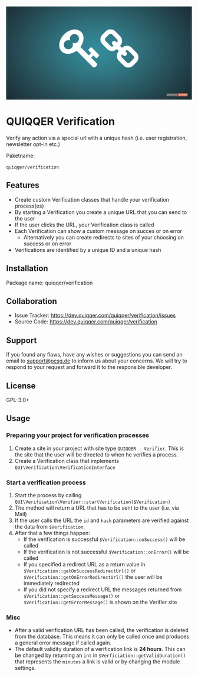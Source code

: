 ![QUIQQER Verification](bin/images/Readme.jpg)

QUIQQER Verification
========

Verify any action via a special url with a unique hash (i.e. user registration, newsletter opt-in etc.)

Paketname:

    quiqqer/verification


Features
--------

* Create custom Verification classes that handle your verification process(es)
* By starting a Verification you create a unique URL that you can send to the user
* If the user clicks the URL, your Verification class is called
* Each Verification can show a custom message on succes or on error
  * Alternatively you can create redirects to sites of your choosing on success or on error
* Verifications are identified by a unique ID and a unique hash 

Installation
------------

Package name: quiqqer/verification


Collaboration
----------

- Issue Tracker: https://dev.quiqqer.com/quiqqer/verification/issues
- Source Code: https://dev.quiqqer.com/quiqqer/verification


Support
-------

If you found any flaws, have any wishes or suggestions you can send an email to support@pcsg.de to inform us about your concerns. 
We will try to respond to your request and forward it to the responsible developer.


License
-------

GPL-3.0+

Usage
--------

### Preparing your project for verification processes
1. Create a site in your project with site type `QUIQQER - Verifier`. This is the site that the user will be directed to when he verifies a process.
2. Create a Verification class that implements `QUI\Verification\VerificationInterface`

### Start a verification process
1. Start the process by calling `QUI\Verification\Verifier::startVerification($Verification)`
2. The method will return a URL that has to be sent to the user (i.e. via Mail)
3. If the user calls the URL the `id` and `hash` parameters are verified against the data from `$Verification`.
4. After that a few things happen:
    * If the verification is successful `$Verification::onSuccess()` will be called
    * If the verification is not successful `$Verification::onError()` will be called
    * If you specified a redirect URL as a return value in `$Verification::getOnSuccessRedirectUrl()` or `$Verification::getOnErrorRedirectUrl()` the user will be immediately redirected
    * If you did not specify a redirect URL the messages returned from `$Verification::getSuccessMessage()` or `$Verification::getErrorMessage()` is shown on the Verifier site

### Misc

* After a valid verification URL has been called, the verification is deleted from the database. This means it can only be called once and produces a general error message if called again.
* The default validity duration of a verification link is **24 hours**. This can be changed by returning an `int` in `$Verficiation::getValidDuration()` that represents the `minutes` a link is valid or by changing the module settings.